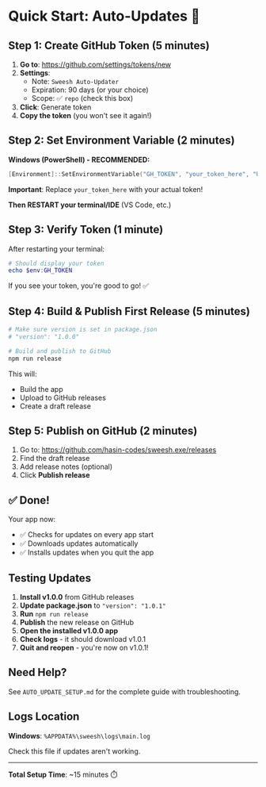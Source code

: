 # Quick Start: Auto-Updates 🚀

## Step 1: Create GitHub Token (5 minutes)

1. **Go to**: https://github.com/settings/tokens/new
2. **Settings**:
   - Note: `Sweesh Auto-Updater`
   - Expiration: 90 days (or your choice)
   - Scope: ✅ `repo` (check this box)
3. **Click**: Generate token
4. **Copy the token** (you won't see it again!)

## Step 2: Set Environment Variable (2 minutes)

**Windows (PowerShell) - RECOMMENDED:**
```powershell
[Environment]::SetEnvironmentVariable("GH_TOKEN", "your_token_here", "User")
```

**Important**: Replace `your_token_here` with your actual token!

**Then RESTART your terminal/IDE** (VS Code, etc.)

## Step 3: Verify Token (1 minute)

After restarting your terminal:

```powershell
# Should display your token
echo $env:GH_TOKEN
```

If you see your token, you're good to go! ✅

## Step 4: Build & Publish First Release (5 minutes)

```bash
# Make sure version is set in package.json
# "version": "1.0.0"

# Build and publish to GitHub
npm run release
```

This will:
- Build the app
- Upload to GitHub releases
- Create a draft release

## Step 5: Publish on GitHub (2 minutes)

1. Go to: https://github.com/hasin-codes/sweesh.exe/releases
2. Find the draft release
3. Add release notes (optional)
4. Click **Publish release**

## ✅ Done!

Your app now:
- ✅ Checks for updates on every app start
- ✅ Downloads updates automatically
- ✅ Installs updates when you quit the app

## Testing Updates

1. **Install v1.0.0** from GitHub releases
2. **Update package.json** to `"version": "1.0.1"`
3. **Run** `npm run release`
4. **Publish** the new release on GitHub
5. **Open the installed v1.0.0 app**
6. **Check logs** - it should download v1.0.1
7. **Quit and reopen** - you're now on v1.0.1!

## Need Help?

See `AUTO_UPDATE_SETUP.md` for the complete guide with troubleshooting.

## Logs Location

**Windows**: `%APPDATA%\sweesh\logs\main.log`

Check this file if updates aren't working.

---

**Total Setup Time**: ~15 minutes ⏱️

